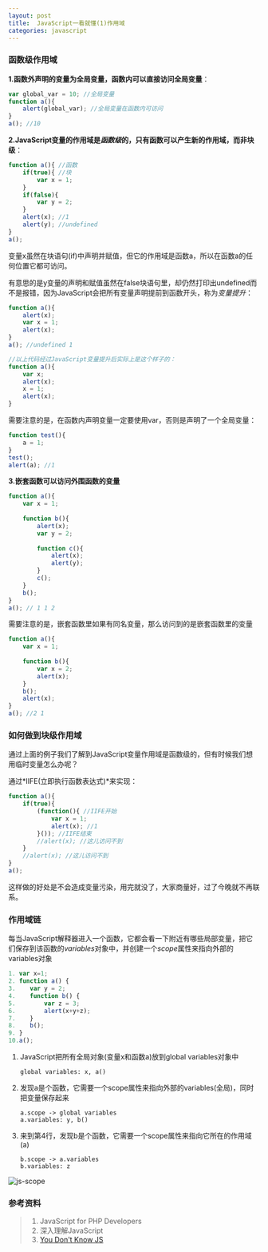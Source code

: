 ```yaml
---
layout: post
title:  JavaScript一看就懂(1)作用域
categories: javascript
---
```


### 函数级作用域

**1.函数外声明的变量为全局变量，函数内可以直接访问全局变量**：

```javascript
var global_var = 10; //全局变量
function a(){
    alert(global_var); //全局变量在函数内可访问
}
a(); //10
```

**2.JavaScript变量的作用域是*函数级*的，只有函数可以产生新的作用域，而非块级**：

```javascript
function a(){ //函数
    if(true){ //块
        var x = 1;
    }
    if(false){
        var y = 2;
    }
    alert(x); //1
    alert(y); //undefined
}
a();
```
变量x虽然在块语句(if)中声明并赋值，但它的作用域是函数a，所以在函数a的任何位置它都可访问。

有意思的是y变量的声明和赋值虽然在false块语句里，却仍然打印出undefined而不是报错，因为JavaScript会把所有变量声明提前到函数开头，称为*变量提升*：

```javascript
function a(){
    alert(x);
    var x = 1;
    alert(x);
}
a(); //undefined 1

//以上代码经过JavaScript变量提升后实际上是这个样子的：
function a(){
    var x;
    alert(x);
    x = 1;
    alert(x);
}
```

需要注意的是，在函数内声明变量一定要使用var，否则是声明了一个全局变量：

```javascript
function test(){
    a = 1;
}
test();
alert(a); //1
```

**3.嵌套函数可以访问外围函数的变量**

```javascript
function a(){
    var x = 1;
    
    function b(){
        alert(x);
        var y = 2;
        
        function c(){
            alert(x);
            alert(y);
        }
        c();
    }
    b();
}
a(); // 1 1 2
```

需要注意的是，嵌套函数里如果有同名变量，那么访问到的是嵌套函数里的变量
```javascript
function a(){
    var x = 1;
    
    function b(){
        var x = 2;
        alert(x);
    }
    b();
    alert(x);
}
a(); //2 1
```

### 如何做到块级作用域

通过上面的例子我们了解到JavaScript变量作用域是函数级的，但有时候我们想用临时变量怎么办呢？

通过*IIFE(立即执行函数表达式)*来实现：

```javascript
function a(){
    if(true){
        (function(){ //IIFE开始
            var x = 1;
            alert(x); //1
        }()); //IIFE结束
        //alert(x); //这儿访问不到
    }
    //alert(x); //这儿访问不到
}
a();
```
这样做的好处是不会造成变量污染，用完就没了，大家商量好，过了今晚就不再联系。

### 作用域链

每当JavaScript解释器进入一个函数，它都会看一下附近有哪些局部变量，把它们保存到该函数的*variables*对象中，并创建一个*scope*属性来指向外部的variables对象
```javascript
1. var x=1;
2. function a() {
3.    var y = 2;
4.    function b() {
5.        var z = 3;
6.        alert(x+y+z);
7.    }
8.    b();
9. }
10.a();
```

1.  JavaScript把所有全局对象(变量x和函数a)放到global variables对象中

		global variables: x, a()

2.  发现a是个函数，它需要一个scope属性来指向外部的variables(全局)，同时把变量保存起来

		a.scope -> global variables
		a.variables: y, b()

3.  来到第4行，发现b是个函数，它需要一个scope属性来指向它所在的作用域(a)

		b.scope -> a.variables
		b.variables: z

![js-scope](https://pigfly88.github.io/images/js-scope.png?v=2)

### 参考资料
> 1.   JavaScript for PHP Developers
> 2.   深入理解JavaScript
> 3.   [You Don't Know JS](https://github.com/getify/You-Dont-Know-JS/tree/1ed-zh-CN/scope%20%26%20closures)



